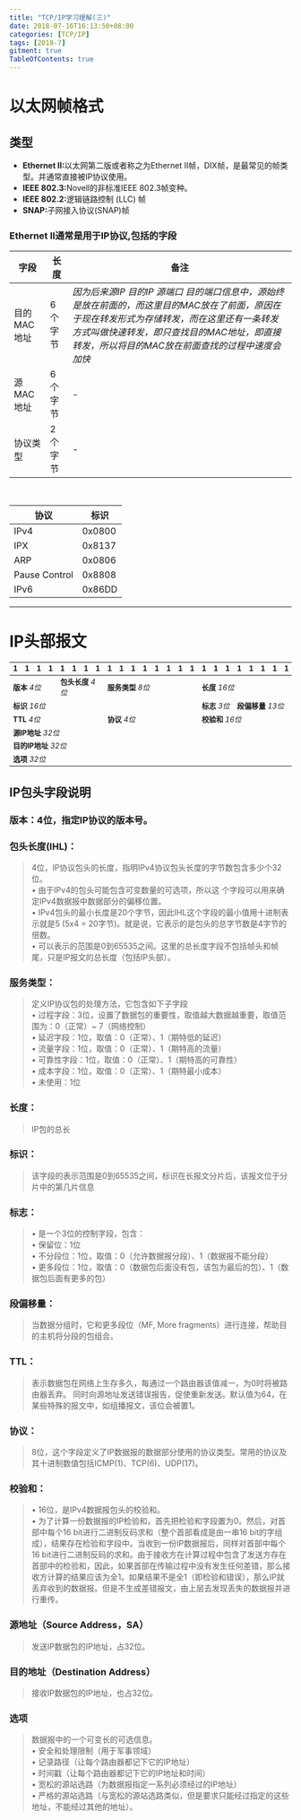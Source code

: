 ```yaml
---
title: "TCP/IP学习理解(三)"
date: 2018-07-16T16:13:50+08:00
categories: [TCP/IP]
tags: [2018-7]
gitment: true
TableOfContents: true
---
```


# 以太网帧格式

## 类型
* <b>Ethernet II:</b>以太网第二版或者称之为Ethernet II帧，DIX帧，是最常见的帧类型。并通常直接被IP协议使用。
* <b>IEEE 802.3:</b>Novell的非标准IEEE 802.3帧变种。
* <b>IEEE 802.2:</b>逻辑链路控制 (LLC) 帧
* <b>SNAP:</b>子网接入协议(SNAP)帧

### Ethernet II通常是用于IP协议,包括的字段

|字段|长度|备注|
|----|----|----|
|目的MAC地址|6个字节|<i>因为后来源IP 目的IP 源端口 目的端口信息中，源始终是放在前面的，而这里目的MAC放在了前面，原因在于现在转发形式为存储转发，而在这里还有一条转发方式叫做快速转发，即只查找目的MAC地址，即直接转发，所以将目的MAC放在前面查找的过程中速度会加快</i>|
|源MAC地址|6个字节|-|
|协议类型|2个字节|-|
<br />

|协议|标识|
|----|----|
|IPv4|0x0800|
|IPX|0x8137| 
|ARP|0x0806| 
|Pause Control|0x8808| 
|IPv6|0x86DD|

<hr />

# IP头部报文
<table style="zoom:0.8" > <thead> <tr> <th colspan="1"> 1 </th> <th colspan="1"> 1 </th> <th colspan="1"> 1 </th> <th colspan="1"> 1 </th> <th colspan="1"> 1 </th> <th colspan="1"> 1 </th> <th colspan="1"> 1 </th> <th colspan="1"> 1 </th> <th colspan="1"> 1 </th> <th colspan="1"> 1 </th> <th colspan="1"> 1 </th> <th colspan="1"> 1 </th> <th colspan="1"> 1 </th> <th colspan="1"> 1 </th> <th colspan="1"> 1 </th> <th colspan="1"> 1 </th> <th colspan="1"> 1 </th> <th colspan="1"> 1 </th> <th colspan="1"> 1 </th> <th colspan="1"> 1 </th> <th colspan="1"> 1 </th> <th colspan="1"> 1 </th> <th colspan="1"> 1 </th> <th colspan="1"> 1 </th> <th colspan="1"> 1 </th> <th colspan="1"> 1 </th> <th colspan="1"> 1 </th> <th colspan="1"> 1 </th> <th colspan="1"> 1 </th> <th colspan="1"> 1 </th> <th colspan="1"> 1 </th> <th colspan="1"> 1 </th> </tr> </thead> <tbody> <tr> <td colspan="4"> <b>版本</b> <i>4位</i> </td> <td colspan="4"> <b>包头长度</b> <i>4位</i> </td> <td colspan="8"> <b>服务类型</b> <i>8位</i> </td> <td colspan="16"> <b>长度</b> <i>16位</i> </td> </tr> <tr> <td colspan="16"> <b>标识</b> <i>16位</i> </td> <td colspan="3"> <b>标志</b> <i>3位</i> </td> <td colspan="13"> <b>段偏移量</b> <i>13位</i> </td> </tr> <tr> <td colspan="8"> <b>TTL</b> <i>4位</i> </td> <td colspan="8"> <b>协议</b> <i>4位</i> </td> <td colspan="16"> <b>校验和</b> <i>16位</i> </td> </tr> </tr> <tr> <td colspan="32"> <b>源IP地址</b> <i>32位</i> </td> </tr> <tr> <td colspan="32"> <b>目的IP地址</b> <i>32位</i> </td> </tr> <tr> <td colspan="32"> <b>选项</b> <i>32位</i> </td> </tr></tbody> </table>

## IP包头字段说明

### 版本：4位，指定IP协议的版本号。

### 包头长度(IHL)：
> 4位，IP协议包头的长度，指明IPv4协议包头长度的字节数包含多少个32位。<br />
> • 由于IPv4的包头可能包含可变数量的可选项，所以这 个字段可以用来确定IPv4数据报中数据部分的偏移位置。<br />
> • IPv4包头的最小长度是20个字节，因此IHL这个字段的最小值用十进制表示就是5 (5x4 = 20字节)。就是说，它表示的是包头的总字节数是4字节的倍数。<br />
> • 可以表示的范围是0到65535之间。这里的总长度字段不包括帧头和帧尾，只是IP报文的总长度（包括IP头部）。 

### 服务类型：
> 定义IP协议包的处理方法，它包含如下子字段<br />
> • 过程字段：3位，设置了数据包的重要性，取值越大数据越重要，取值范围为：0（正常）~ 7（网络控制）<br />
> • 延迟字段：1位，取值：0（正常）、1（期特低的延迟）<br />
> • 流量字段：1位，取值：0（正常）、1（期特高的流量）<br />
> • 可靠性字段：1位，取值：0（正常）、1（期特高的可靠性）<br />
> • 成本字段：1位，取值：0（正常）、1（期特最小成本）<br />
> • 未使用：1位

### 长度：
> IP包的总长

### 标识：
> 该字段的表示范围是0到65535之间，标识在长报文分片后，该报文位于分片中的第几片信息

### 标志：
> • 是一个3位的控制字段，包含：<br />
> • 保留位：1位<br />
> • 不分段位：1位，取值：0（允许数据报分段）、1（数据报不能分段）<br />
> • 更多段位：1位，取值：0（数据包后面没有包，该包为最后的包）、1（数据包后面有更多的包）


### 段偏移量：
> 当数据分组时，它和更多段位（MF, More fragments）进行连接，帮助目的主机将分段的包组合。

### TTL：
> 表示数据包在网络上生存多久，每通过一个路由器该值减一，为0时将被路由器丢弃。
>同时向源地址发送错误报告，促使重新发送。默认值为64，在某些特殊的报文中，如组播报文，该位会被置1。

### 协议：
> 8位，这个字段定义了IP数据报的数据部分使用的协议类型。常用的协议及其十进制数值包括ICMP(1)、TCP(6)、UDP(17)。

### 校验和：
> • 16位，是IPv4数据报包头的校验和。<br />
> • 为了计算一份数据报的IP检验和，首先把检验和字段置为0。然后，对首部中每个16 bit进行二进制反码求和（整个首部看成是由一串16 bit的字组成），结果存在检验和字段中。当收到一份IP数据报后，同样对首部中每个16 bit进行二进制反码的求和。由于接收方在计算过程中包含了发送方存在首部中的检验和，因此，如果首部在传输过程中没有发生任何差错，那么接收方计算的结果应该为全1。如果结果不是全1（即检验和错误），那么IP就丢弃收到的数据报。但是不生成差错报文，由上层去发现丢失的数据报并进行重传。

### 源地址（Source Address，SA）

> 发送IP数据包的IP地址，占32位。

### 目的地址（Destination Address）

> 接收IP数据包的IP地址，也占32位。

### 选项

> 数据报中的一个可变长的可选信息。<br />
> • 安全和处理限制（用于军事领域）<br />
> • 记录路径（让每个路由器都记下它的IP地址）<br />
> • 时间戳（让每个路由器都记下它的IP地址和时间）<br />
> • 宽松的源站选路（为数据报指定一系列必须经过的IP地址）<br />
> • 严格的源站选路（与宽松的源站选路类似，但是要求只能经过指定的这些地址，不能经过其他的地址）。<br />